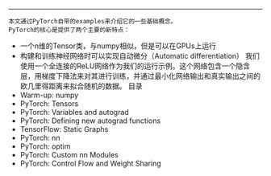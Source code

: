 

--------------------------------------------------------------------------------
    本文通过PyTorch自带的examples来介绍它的一些基础概念。
    PyTorch的核心是提供了两个主要的新特点：
 * 一个n维的Tensor类，与numpy相似，但是可以在GPUs上运行
 * 构建和训练神经网络时可以实现自动微分（Automatic differentiation）
    我们使用一个全连接的ReLU网络作为我们的运行示例。这个网络包含一个隐含层，用梯度下降法来对其进行训练，并通过最小化网络输出和真实输出之间的欧几里得距离来拟合随机的数据。
    目录
* Warm-up: numpy
* PyTorch: Tensors
* PyTorch: Variables and autograd
* PyTorch: Defining new autograd functions
* TensorFlow: Static Graphs
* PyTorch: nn
* PyTorch: optim
* PyTorch: Custom nn Modules
* PyTorch: Control Flow and Weight Sharing
